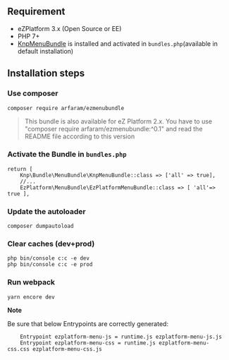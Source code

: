 ## Requirement

- eZPlatform 3.x (Open Source or EE)
- PHP 7+
- [KnpMenuBundle](http://symfony.com/doc/master/bundles/KnpMenuBundle/index.html) is installed and activated in `bundles.php`(available in default installation)



## Installation steps

### Use composer

```
composer require arfaram/ezmenubundle
```

>This bundle is also available for eZ Platform 2.x. You have to use "composer require arfaram/ezmenubundle:^0.1" and read the README file according to this version

### Activate the Bundle in `bundles.php`

```
return [
    Knp\Bundle\MenuBundle\KnpMenuBundle::class => ['all' => true],
    //...
    EzPlatform\MenuBundle\EzPlatformMenuBundle::class => [ 'all'=> true ],
```

### Update the autoloader

```
composer dumpautoload 
```

### Clear caches (dev+prod)

```
php bin/console c:c -e dev
php bin/console c:c -e prod
```


### Run webpack

```
yarn encore dev
```

**Note**

Be sure that below Entrypoints are correctly generated:

```
    Entrypoint ezplatform-menu-js = runtime.js ezplatform-menu-js.js
    Entrypoint ezplatform-menu-css = runtime.js ezplatform-menu-css.css ezplatform-menu-css.js
```
